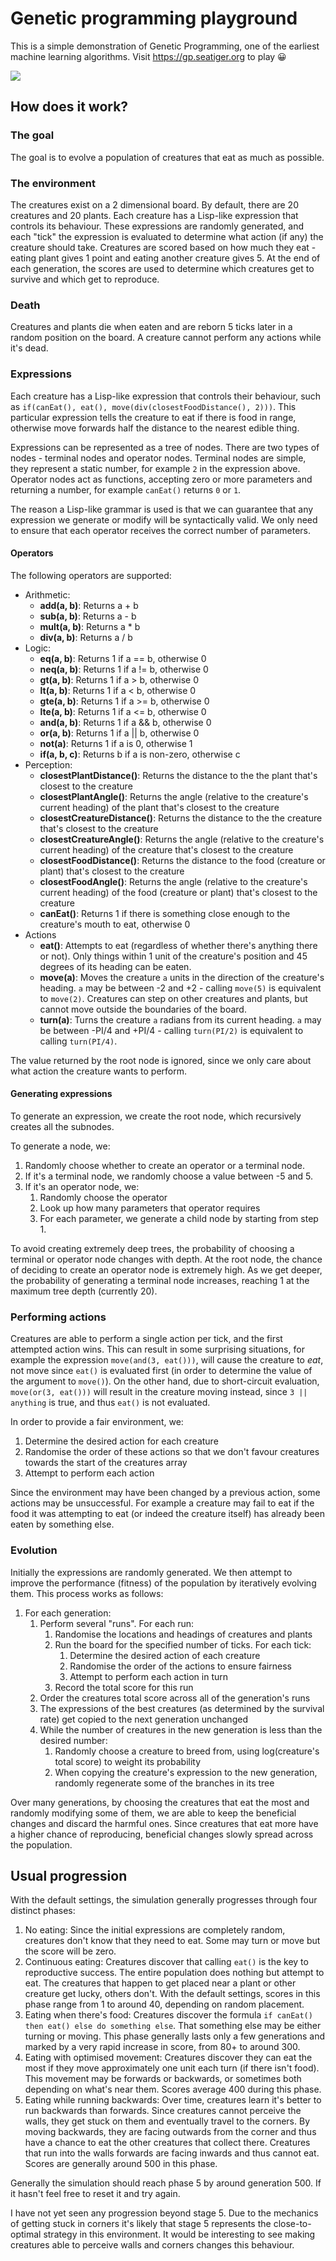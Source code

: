 # Genetic programming playground

This is a simple demonstration of Genetic Programming, one of the earliest machine learning algorithms. Visit https://gp.seatiger.org to play 😀

![](board.png) 

## How does it work?

### The goal

The goal is to evolve a population of creatures that eat as much as possible. 

### The environment

The creatures exist on a 2 dimensional board. By default, there are 20 creatures and 20 plants. Each creature has a Lisp-like expression that controls its behaviour. These expressions are randomly generated, and each "tick" the expression is evaluated to determine what action (if any) the creature should take. Creatures are scored based on how much they eat - eating plant gives 1 point and eating another creature gives 5. At the end of each generation, the scores are used to determine which creatures get to survive and which get to reproduce. 

### Death

Creatures and plants die when eaten and are reborn 5 ticks later in a random position on the board. A creature cannot perform any actions while it's dead.  

### Expressions

Each creature has a Lisp-like expression that controls their behaviour, such as `if(canEat(), eat(), move(div(closestFoodDistance(), 2)))`. This particular expression tells the creature to eat if there is food in range, otherwise move forwards half the distance to the nearest edible thing. 

Expressions can be represented as a tree of nodes. There are two types of nodes - terminal nodes and operator nodes. Terminal nodes are simple, they represent a static number, for example `2` in the expression above. Operator nodes act as functions, accepting zero or more parameters and returning a number, for example `canEat()` returns `0` or `1`.

The reason a Lisp-like grammar is used is that we can guarantee that any expression we generate or modify will be syntactically valid. We only need to ensure that each operator receives the correct number of parameters. 

#### Operators

The following operators are supported:

* Arithmetic:
  * **add(a, b)**: Returns a + b
  * **sub(a, b)**: Returns a - b
  * **mult(a, b)**: Returns a * b
  * **div(a, b)**: Returns a / b
* Logic:
  * **eq(a, b)**: Returns 1 if a == b, otherwise 0
  * **neq(a, b)**: Returns 1 if a != b, otherwise 0
  * **gt(a, b)**: Returns 1 if a > b, otherwise 0
  * **lt(a, b)**: Returns 1 if a < b, otherwise 0
  * **gte(a, b)**: Returns 1 if a >= b, otherwise 0
  * **lte(a, b)**: Returns 1 if a <= b, otherwise 0
  * **and(a, b)**: Returns 1 if a && b, otherwise 0
  * **or(a, b)**: Returns 1 if a || b, otherwise 0
  * **not(a)**: Returns 1 if a is 0, otherwise 1
  * **if(a, b, c)**: Returns b if a is non-zero, otherwise c
* Perception:
  * **closestPlantDistance()**: Returns the distance to the the plant that's closest to the creature
  * **closestPlantAngle()**: Returns the angle (relative to the creature's current heading) of the plant that's closest to the creature
  * **closestCreatureDistance()**: Returns the distance to the the creature that's closest to the creature
  * **closestCreatureAngle()**: Returns the angle (relative to the creature's current heading) of the creature that's closest to the creature
  * **closestFoodDistance()**: Returns the distance to the food (creature or plant) that's closest to the creature
  * **closestFoodAngle()**: Returns the angle (relative to the creature's current heading) of the food (creature or plant) that's closest to the creature
  * **canEat()**: Returns 1 if there is something close enough to the creature's mouth to eat, otherwise 0
* Actions
  * **eat()**: Attempts to eat (regardless of whether there's anything there or not). Only things within 1 unit of the creature's position and 45 degrees of its heading can be eaten. 
  * **move(a)**: Moves the creature `a` units in the direction of the creature's heading. `a` may be between -2 and +2 - calling `move(5)` is equivalent to `move(2)`. Creatures can step on other creatures and plants, but cannot move outside the boundaries of the board. 
  * **turn(a)**: Turns the creature `a` radians from its current heading. `a` may be between -PI/4 and +PI/4 - calling `turn(PI/2)` is equivalent to calling `turn(PI/4)`.

The value returned by the root node is ignored, since we only care about what action the creature wants to perform. 

#### Generating expressions

To generate an expression, we create the root node, which recursively creates all the subnodes.  

To generate a node, we:
1. Randomly choose whether to create an operator or a terminal node. 
2. If it's a terminal node, we randomly choose a value between -5 and 5. 
3. If it's an operator node, we:
   1. Randomly choose the operator
   2. Look up how many parameters that operator requires
   3. For each parameter, we generate a child node by starting from step 1.  

To avoid creating extremely deep trees, the probability of choosing a terminal or operator node changes with depth. At the root node, the chance of deciding to create an operator node is extremely high. As we get deeper, the probability of generating a terminal node increases, reaching 1 at the maximum tree depth (currently 20).   

### Performing actions

Creatures are able to perform a single action per tick, and the first attempted action wins. This can result in some surprising situations, for example the expression `move(and(3, eat()))`, will cause the creature to _eat_, not move since `eat()` is evaluated first (in order to determine the value of the argument to `move()`). On the other hand, due to short-circuit evaluation, `move(or(3, eat()))` will result in the creature moving instead, since `3 || anything` is true, and thus `eat()` is not evaluated.

In order to provide a fair environment, we:

1. Determine the desired action for each creature
2. Randomise the order of these actions so that we don't favour creatures towards the start of the creatures array
3. Attempt to perform each action 

Since the environment may have been changed by a previous action, some actions may be unsuccessful. For example a creature may fail to eat if the food it was attempting to eat (or indeed the creature itself) has already been eaten by something else. 

### Evolution

Initially the expressions are randomly generated. We then attempt to improve the performance (fitness) of the population by iteratively evolving them. This process works as follows:

1. For each generation:
   1. Perform several "runs". For each run:
      1. Randomise the locations and headings of creatures and plants
      2. Run the board for the specified number of ticks. For each tick:
         1. Determine the desired action of each creature
         2. Randomise the order of the actions to ensure fairness
         3. Attempt to perform each action in turn
      3. Record the total score for this run
   2. Order the creatures total score across all of the generation's runs
   3. The expressions of the best creatures (as determined by the survival rate) get copied to the next generation unchanged
   4. While the number of creatures in the new generation is less than the desired number:
      1. Randomly choose a creature to breed from, using log(creature's total score) to weight its probability
      2. When copying the creature's expression to the new generation, randomly regenerate some of the branches in its tree

Over many generations, by choosing the creatures that eat the most and randomly modifying some of them, we are able to keep the beneficial changes and discard the harmful ones. Since creatures that eat more have a higher chance of reproducing, beneficial changes slowly spread across the population. 

## Usual progression

With the default settings, the simulation generally progresses through four distinct phases:

1. No eating: Since the initial expressions are completely random, creatures don't know that they need to eat. Some may turn or move but the score will be zero. 
2. Continuous eating: Creatures discover that calling `eat()` is the key to reproductive success. The entire population does nothing but attempt to eat. The creatures that happen to get placed near a plant or other creature get lucky, others don't. With the default settings, scores in this phase range from 1 to around 40, depending on random placement.  
3. Eating when there's food: Creatures discover the formula `if canEat() then eat() else do something else`. That something else may be either turning or moving. This phase generally lasts only a few generations and marked by a very rapid increase in score, from 80+ to around 300.  
4. Eating with optimised movement: Creatures discover they can eat the most if they move approximately one unit each turn (if there isn't food). This movement may be forwards or backwards, or sometimes both depending on what's near them. Scores average 400 during this phase.
5. Eating while running backwards: Over time, creatures learn it's better to run backwards than forwards. Since creatures cannot perceive the walls, they get stuck on them and eventually travel to the corners. By moving backwards, they are facing outwards from the corner and thus have a chance to eat the other creatures that collect there. Creatures that run into the walls forwards are facing inwards and thus cannot eat. Scores are generally around 500 in this phase. 

Generally the simulation should reach phase 5 by around generation 500. If it hasn't feel free to reset it and try again. 

I have not yet seen any progression beyond stage 5. Due to the mechanics of getting stuck in corners it's likely that stage 5 represents the close-to-optimal strategy in this environment. It would be interesting to see making creatures able to perceive walls and corners changes this behaviour. 

